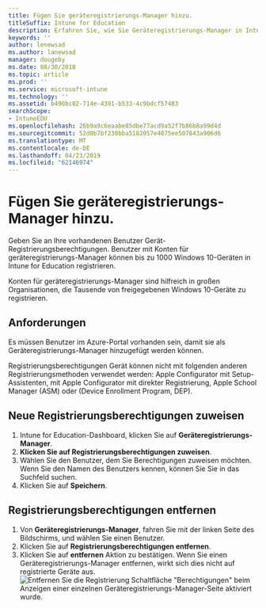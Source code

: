 ```yaml
---
title: Fügen Sie geräteregistrierungs-Manager hinzu.
titleSuffix: Intune for Education
description: Erfahren Sie, wie Sie Geräteregistrierungs-Manager in Intune für Bildungseinrichtungen hinzufügen.
keywords: ''
author: lenewsad
ms.author: lanewsad
manager: dougeby
ms.date: 08/30/2018
ms.topic: article
ms.prod: ''
ms.service: microsoft-intune
ms.technology: ''
ms.assetid: b496bc02-714e-4391-b533-4c9bdcf57483
searchScope:
- IntuneEDU
ms.openlocfilehash: 26b9a9c6eaabe85dbe77acd9a52f7b86b8a99d4d
ms.sourcegitcommit: 52d0b7bf230bba5182057e4875ee507843a906d6
ms.translationtype: MT
ms.contentlocale: de-DE
ms.lasthandoff: 04/23/2019
ms.locfileid: "62146974"
---
```

# <a name="add-enrollment-managers"></a>Fügen Sie geräteregistrierungs-Manager hinzu.  

Geben Sie an Ihre vorhandenen Benutzer Gerät-Registrierungsberechtigungen. Benutzer mit Konten für geräteregistrierungs-Manager können bis zu 1000 Windows 10-Geräten in Intune for Education registrieren.

 Konten für geräteregistrierungs-Manager sind hilfreich in großen Organisationen, die Tausende von freigegebenen Windows 10-Geräte zu registrieren.  

## <a name="requirements"></a>Anforderungen  

Es müssen Benutzer im Azure-Portal vorhanden sein, damit sie als Geräteregistrierungs-Manager hinzugefügt werden können.

Registrierungsberechtigungen Gerät können nicht mit folgenden anderen Registrierungsmethoden verwendet werden: Apple Configurator mit Setup-Assistenten, mit Apple Configurator mit direkter Registrierung, Apple School Manager (ASM) oder (Device Enrollment Program, DEP).  

## <a name="assign-enrollment-permissions"></a>Neue Registrierungsberechtigungen zuweisen  

1. Intune for Education-Dashboard, klicken Sie auf **Geräteregistrierungs-Manager**.
2. **Klicken Sie auf Registrierungsberechtigungen zuweisen**.
3. Wählen Sie den Benutzer, dem Sie Berechtigungen zuweisen möchten. Wenn Sie den Namen des Benutzers kennen, können Sie Sie in das Suchfeld suchen.
4. Klicken Sie auf **Speichern**.

## <a name="remove-enrollment-permissions"></a>Registrierungsberechtigungen entfernen  
1. Von **Geräteregistrierungs-Manager**, fahren Sie mit der linken Seite des Bildschirms, und wählen Sie einen Benutzer. 
2. Klicken Sie auf **Registrierungsberechtigungen entfernen**.
3. Klicken Sie auf **entfernen** Aktion zu bestätigen. Wenn Sie einen Geräteregistrierungs-Manager entfernen, wirkt sich dies nicht auf registrierte Geräte aus.
  ![Entfernen Sie die Registrierung Schaltfläche "Berechtigungen" beim Anzeigen einer einzelnen Geräteregistrierungs-Manager-Seite aktiviert wurde.](./media/enroll-mgrs-003-remove-enrollment-permissions.png)
